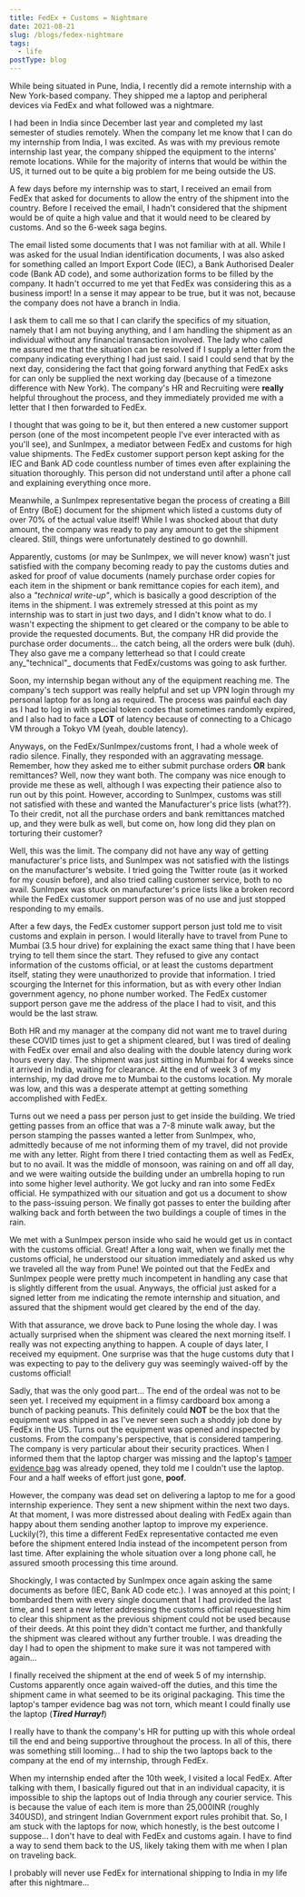 ```yaml
---
title: FedEx + Customs = Nightmare
date: 2021-08-21
slug: /blogs/fedex-nightmare
tags:
  - life
postType: blog
---
```


While being situated in Pune, India, I recently did a remote internship with
a New York-based company. They shipped me a laptop and peripheral devices via
FedEx and what followed was a nightmare.

<!--excerpt-->

I had been in India since December last year and completed my last semester
of studies remotely. When the company let me know that I can do my internship
from India, I was excited. As was with my previous remote internship last
year, the company shipped the equipment to the interns' remote locations.
While for the majority of interns that would be within the US, it turned out
to be quite a big problem for me being outside the US.

A few days before my internship was to start, I received an email from FedEx
that asked for documents to allow the entry of the shipment into the country.
Before I received the email, I hadn't considered that the shipment would be
of quite a high value and that it would need to be cleared by customs. And
so the 6-week saga begins.

The email listed some documents that I was not familiar with at all. While
I was asked for the usual Indian identification documents, I was also asked
for something called an Import Export Code (IEC), a Bank Authorised Dealer
code (Bank AD code), and some authorization forms to be filled by the
company. It hadn't occurred to me yet that FedEx was considering this as a
business import! In a sense it may appear to be true, but it was not,
because the company does not have a branch in India.

I ask them to call me so that I can clarify the specifics of my situation,
namely that I am not buying anything, and I am handling the shipment as an
individual without any financial transaction involved. The lady who called me
assured me that the situation can be resolved if I supply a letter from the
company indicating everything I had just said. I said I could send that by
the next day, considering the fact that going forward anything that FedEx
asks for can only be supplied the next working day (because of a timezone
difference with New York). The company's HR and Recruiting were **really**
helpful throughout the process, and they immediately provided me with a
letter that I then forwarded to FedEx.

I thought that was going to be it, but then entered a new customer support
person (one of the most incompetent people I've ever interacted with as
you'll see), and SunImpex, a mediator between FedEx and customs for
high value shipments. The FedEx customer support person kept asking for the
IEC and Bank AD code countless number of times even after explaining the
situation thoroughly. This person did not understand until after a phone call
and explaining everything once more.

Meanwhile, a SunImpex representative began the process of creating a Bill of
Entry (BoE) document for the shipment which listed a customs duty of over 70%
of the actual value itself! While I was shocked about that duty amount,
the company was ready to pay any amount to get the shipment cleared. Still,
things were unfortunately destined to go downhill.

Apparently, customs (or may be SunImpex, we will never know) wasn't just
satisfied with the company becoming ready to pay the customs duties and asked
for proof of value documents (namely purchase order copies for each item in
the shipment or bank remittance copies for each item), and also a _"technical
write-up"_, which is basically a good description of the items in the
shipment. I was extremely stressed at this point as my internship was to
start in just two days, and I didn't know what to do. I wasn't expecting the
shipment to get cleared or the company to be able to provide the requested
documents. But, the company HR did provide the purchase order documents...
the catch being, all the orders were bulk (duh). They also gave me a company
letterhead so that I could create any_"technical"_ documents that
FedEx/customs was going to ask further.

Soon, my internship began without any of the equipment reaching me. The
company's tech support was really helpful and set up VPN login through my
personal laptop for as long as required. The process was painful each day
as I had to log in with special token codes that sometimes randomly expired,
and I also had to face a **LOT** of latency because of connecting to a
Chicago VM through a Tokyo VM (yeah, double latency).

Anyways, on the FedEx/SunImpex/customs front, I had a whole week of radio
silence. Finally, they responded with an aggravating message. Remember, how
they asked me to either submit purchase orders **OR** bank remittances?
Well, now they want both. The company was nice enough to provide me these as
well, although I was expecting their patience also to run out by this point.
However, according to SunImpex, customs was still not satisfied with these
and wanted the Manufacturer's price lists (what??). To their credit, not all
the purchase orders and bank remittances matched up, and they were bulk
as well, but come on, how long did they plan on torturing their customer?

Well, this was the limit. The company did not have any way of getting
manufacturer's price lists, and SunImpex was not satisfied with the
listings on the manufacturer's website. I tried going the Twitter route
(as it worked for my cousin before), and also tried calling customer
service, both to no avail. SunImpex was stuck on manufacturer's price lists
like a broken record while the FedEx customer support person was of no use
and just stopped responding to my emails.

After a few days, the FedEx customer support person just told me to visit
customs and explain in person. I would literally have to travel from Pune to
Mumbai (3.5 hour drive) for explaining the exact same thing that I have been
trying to tell them since the start. They refused to give any contact
information of the customs official, or at least the customs department
itself, stating they were unauthorized to provide that information. I tried
scourging the Internet for this information, but as with every other Indian
government agency, no phone number worked. The FedEx customer support person
gave me the address of the place I had to visit, and this would be the last
straw.

Both HR and my manager at the company did not want me to travel during these
COVID times just to get a shipment cleared, but I was tired of dealing with
FedEx over email and also dealing with the double latency during work hours
every day. The shipment was just sitting in Mumbai for 4 weeks since it
arrived in India, waiting for clearance. At the end of week 3 of my
internship, my dad drove me to Mumbai to the customs location. My morale was
low, and this was a desperate attempt at getting something accomplished with
FedEx.

Turns out we need a pass per person just to get inside the building. We tried
getting passes from an office that was a 7-8 minute walk away, but the person
stamping the passes wanted a letter from SunImpex, who, admittedly because of
me not informing them of my travel, did not provide me with any letter. Right
from there I tried contacting them as well as FedEx, but to no avail. It was
the middle of monsoon, was raining on and off all day, and we were waiting
outside the building under an umbrella hoping to run into some higher level
authority. We got lucky and ran into some FedEx official. He sympathized with
our situation and got us a document to show to the pass-issuing person. We
finally got passes to enter the building after walking back and forth between
the two buildings a couple of times in the rain.

We met with a SunImpex person inside who said he would get us in contact with
the customs official. Great! After a long wait, when we finally met the
customs official, he understood our situation immediately and asked us why
we traveled all the way from Pune! We pointed out that the FedEx and
SunImpex people were pretty much incompetent in handling any case that is
slightly different from the usual. Anyways, the official just asked for
a signed letter from me indicating the remote internship and situation, and
assured that the shipment would get cleared by the end of the day.

With that assurance, we drove back to Pune losing the whole day. I was
actually surprised when the shipment was cleared the next morning itself. I
really was not expecting anything to happen. A couple of days later, I
received my equipment. One surprise was that the huge customs duty that I was
expecting to pay to the delivery guy was seemingly waived-off by the customs
official!

Sadly, that was the only good part... The end of the ordeal was not to be
seen yet. I received my equipment in a flimsy cardboard box among a bunch of
packing peanuts. This definitely could **NOT** be the box that the equipment
was shipped in as I've never seen such a shoddy job done by FedEx in the US.
Turns out the equipment was opened and inspected by customs. From the
company's perspective, that is considered tampering. The company is very
particular about their security practices. When I informed them that
the laptop charger was missing and the laptop's
[tamper evidence bag](https://en.wikipedia.org/wiki/Security_bag) was
already opened, they told me I couldn't use the laptop. Four and a half
weeks of effort just gone, **poof**.

However, the company was dead set on delivering a laptop to me for a good
internship experience. They sent a new shipment within the next two days. At
that moment, I was more distressed about dealing with FedEx again than happy
about them sending another laptop to improve my experience. Luckily(?), this
time a different FedEx representative contacted me even before the shipment
entered India instead of the incompetent person from last time. After
explaining the whole situation over a long phone call, he assured smooth
processing this time around.

Shockingly, I was contacted by SunImpex once again asking the same documents
as before (IEC, Bank AD code etc.). I was annoyed at this point; I bombarded
them with every single document that I had provided the last time, and I sent
a new letter addressing the customs official requesting him to clear this
shipment as the previous shipment could not be used because of their deeds.
At this point they didn't contact me further, and thankfully the shipment
was cleared without any further trouble. I was dreading the day I
had to open the shipment to make sure it was not tampered with again...

I finally received the shipment at the end of week 5 of my internship.
Customs apparently once again waived-off the duties, and this time the
shipment came in what seemed to be its original packaging. This time the
laptop's tamper evidence bag was not torn, which meant I could finally use
the laptop (**_Tired Hurray!_**)

I really have to thank the company's HR for putting up with this whole ordeal
till the end and being supportive throughout the process. In all of this,
there was something still looming... I had to ship the two laptops back to
the company at the end of my internship, through FedEx.

When my internship ended after the 10th week, I visited a local FedEx. After
talking with them, I basically figured out that in an individual capacity, it
is impossible to ship the laptops out of India through any courier service.
This is because the value of each item is more than 25,000INR (roughly
340USD), and stringent Indian Government export rules prohibit that. So, I am
stuck with the laptops for now, which honestly, is the best outcome I
suppose... I don't have to deal with FedEx and customs again. I have to find
a way to send them back to the US, likely taking them with me when I plan on
traveling back.

I probably will never use FedEx for international shipping to India in my
life after this nightmare...
